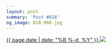 ```yaml
---
layout: post
summary: 'Post #818'
og_image: 818-960.jpg
---
```


<p>
 <time>
  <a href="/818">
   {{ page.date | date: "%B %-d, %Y" }}
  </a>
 </time>
 <a href="/818">
  <img data-taken="3/31/2019" sizes="(min-width: 700px) 50vw, calc(100vw - 2rem)" src="{{ site.assets_url }}/818-480.jpg" srcset="{{ site.assets_url }}/818-240.jpg 240w, {{ site.assets_url }}/818-480.jpg 480w, {{ site.assets_url }}/818-720.jpg 720w, {{ site.assets_url }}/818-960.jpg 960w"/>
 </a>
</p>
